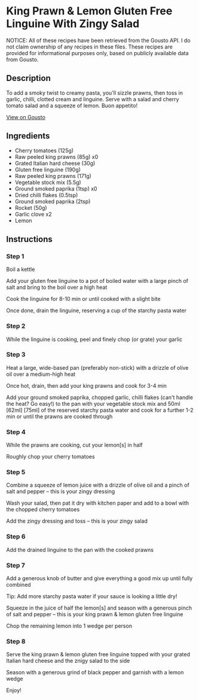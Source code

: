 # King Prawn & Lemon Gluten Free Linguine With Zingy Salad

NOTICE: All of these recipes have been retrieved from the Gousto API. I do not claim ownership of any recipes in these files. These recipes are provided for informational purposes only, based on publicly available data from Gousto.

## Description

To add a smoky twist to creamy pasta, you'll sizzle prawns, then toss in garlic, chilli, clotted cream and linguine. Serve with a salad and cherry tomato salad and a squeeze of lemon. Buon appetito!

[View on Gousto](https://www.gousto.co.uk/recipes/cookbook/king-prawn-lemon-gluten-free-linguine-with-zingy-salad)

## Ingredients

- Cherry tomatoes (125g)
- Raw peeled king prawns (85g) x0
- Grated Italian hard cheese (30g)
- Gluten free linguine (190g)
- Raw peeled king prawns (171g)
- Vegetable stock mix (5.5g)
- Ground smoked paprika (1tsp) x0
- Dried chilli flakes (0.5tsp)
- Ground smoked paprika (2tsp)
- Rocket (50g)
- Garlic clove x2
- Lemon

## Instructions


### Step 1

Boil a kettle

Add your gluten free linguine to a pot of boiled water with a large pinch of salt and bring to the boil over a high heat

Cook the linguine for 8-10 min or until cooked with a slight bite

Once done, drain the linguine, reserving a cup of the starchy pasta water


### Step 2

While the linguine is cooking, peel and finely chop (or grate) your garlic


### Step 3

Heat a large, wide-based pan (preferably non-stick) with a drizzle of olive oil over a medium-high heat

Once hot, drain, then add your king prawns and cook for 3-4 min

Add your ground smoked paprika, chopped garlic, chilli flakes (can't handle the heat? Go easy!) to the pan with your vegetable stock mix and 50ml <span class="text-purple">[62ml] </span><span class="text-danger">[75ml]</span> of the reserved starchy pasta water and cook for a further 1-2 min or until the prawns are cooked through


### Step 4

While the prawns are cooking, cut your lemon[s]<span class="text-danger"> </span>in half

Roughly chop your cherry tomatoes


### Step 5

Combine a squeeze of lemon juice with a drizzle of olive oil and a pinch of salt and pepper – this is your zingy dressing

Wash your salad, then pat it dry with kitchen paper and add to a bowl with the chopped cherry tomatoes

Add the zingy dressing and toss – this is your zingy salad


### Step 6

Add the drained linguine to the pan with the cooked prawns


### Step 7

Add a generous knob of butter and give everything a good mix up until fully combined

Tip: Add more starchy pasta water if your sauce is looking a little dry!

Squeeze in the juice of half the lemon[s] and season with a generous pinch of salt and pepper – this is your king prawn & lemon gluten free linguine

Chop the remaining lemon into 1 wedge per person

### Step 8

Serve the king prawn & lemon gluten free linguine topped with your grated Italian hard cheese and the znigy salad to the side

Season with a generous grind of black pepper and garnish with a lemon wedge

Enjoy!

